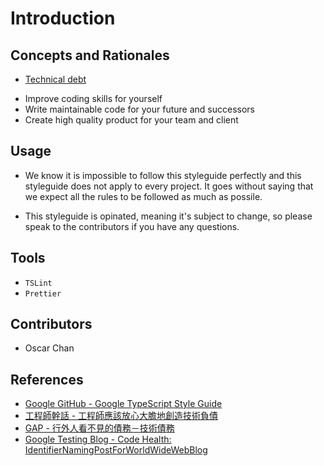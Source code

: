 # Introduction

## Concepts and Rationales

* [Technical debt](https://en.wikipedia.org/wiki/Technical_debt)
<!--  -->
* Improve coding skills for yourself
* Write maintainable code for your future and successors
* Create high quality product for your team and client

## Usage

* We know it is impossible to follow this styleguide perfectly and this styleguide does not apply to every project. It goes without saying that we expect all the rules to be followed as much as possile.
<!--  -->
* This styleguide is opinated, meaning it's subject to change, so please speak to the contributors if you have any questions.
<!--  -->

## Tools

* `TSLint`
* `Prettier`

## Contributors

* Oscar Chan

## References

* [Google GitHub - Google TypeScript Style Guide](https://google.github.io/styleguide/tsguide.html)
* [工程師幹話 - 工程師應該放心大膽地創造技術負債](https://bit.ly/39aM8Ri)
* [GAP - 行外人看不見的債務－技術債務](https://gaplo.tech/technical-debt/)
* [Google Testing Blog - Code Health: IdentifierNamingPostForWorldWideWebBlog](https://testing.googleblog.com/2017/10/code-health-identifiernamingpostforworl.html)